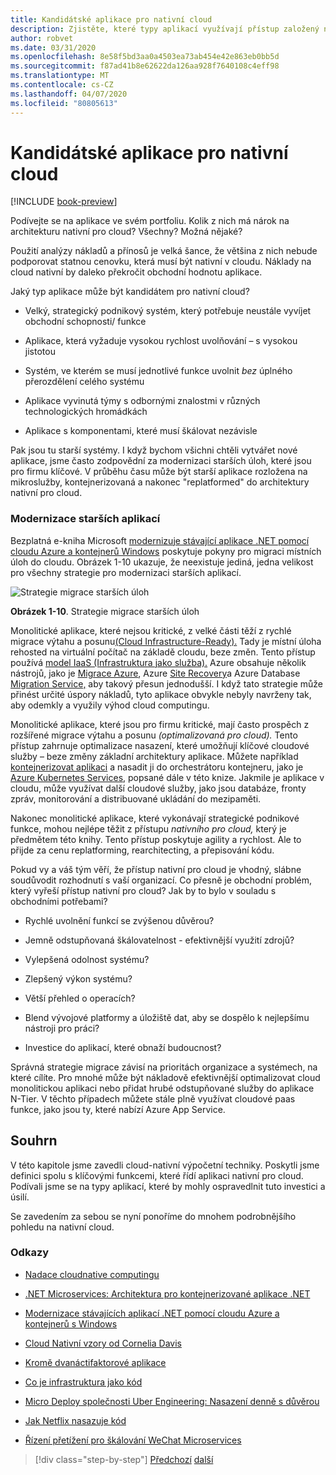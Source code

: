 ```yaml
---
title: Kandidátské aplikace pro nativní cloud
description: Zjistěte, které typy aplikací využívají přístup založený na cloudu
author: robvet
ms.date: 03/31/2020
ms.openlocfilehash: 8e58f5bd3aa0a4503ea73ab454e42e863eb0bb5d
ms.sourcegitcommit: f87ad41b8e62622da126aa928f7640108c4eff98
ms.translationtype: MT
ms.contentlocale: cs-CZ
ms.lasthandoff: 04/07/2020
ms.locfileid: "80805613"
---
```

# <a name="candidate-apps-for-cloud-native"></a>Kandidátské aplikace pro nativní cloud

[!INCLUDE [book-preview](../../../includes/book-preview.md)]

Podívejte se na aplikace ve svém portfoliu. Kolik z nich má nárok na architekturu nativní pro cloud? Všechny? Možná nějaké?

Použití analýzy nákladů a přínosů je velká šance, že většina z nich nebude podporovat statnou cenovku, která musí být nativní v cloudu. Náklady na cloud nativní by daleko překročit obchodní hodnotu aplikace.

Jaký typ aplikace může být kandidátem pro nativní cloud?

- Velký, strategický podnikový systém, který potřebuje neustále vyvíjet obchodní schopnosti/ funkce

- Aplikace, která vyžaduje vysokou rychlost uvolňování – s vysokou jistotou

- Systém, ve kterém se musí jednotlivé funkce uvolnit *bez* úplného přerozdělení celého systému

- Aplikace vyvinutá týmy s odbornými znalostmi v různých technologických hromádkách

- Aplikace s komponentami, které musí škálovat nezávisle

Pak jsou tu starší systémy. I když bychom všichni chtěli vytvářet nové aplikace, jsme často zodpovědní za modernizaci starších úloh, které jsou pro firmu klíčové. V průběhu času může být starší aplikace rozložena na mikroslužby, kontejnerizovaná a nakonec "replatformed" do architektury nativní pro cloud.

### <a name="modernizing-legacy-apps"></a>Modernizace starších aplikací

Bezplatná e-kniha Microsoft [modernizuje stávající aplikace .NET pomocí cloudu Azure a kontejnerů Windows](https://dotnet.microsoft.com/download/thank-you/modernizing-existing-net-apps-ebook) poskytuje pokyny pro migraci místních úloh do cloudu. Obrázek 1-10 ukazuje, že neexistuje jediná, jedna velikost pro všechny strategie pro modernizaci starších aplikací.

![Strategie migrace starších úloh](./media/strategies-for-migrating-legacy-workloads.png)

**Obrázek 1-10**. Strategie migrace starších úloh

Monolitické aplikace, které nejsou kritické, z velké části těží z rychlé migrace výtahu a posunu[(Cloud Infrastructure-Ready).](../modernize-with-azure-containers/lift-and-shift-existing-apps-azure-iaas.md) Tady je místní úloha rehosted na virtuální počítač na základě cloudu, beze změn. Tento přístup používá [model IaaS (Infrastruktura jako služba).](https://azure.microsoft.com/overview/what-is-iaas/) Azure obsahuje několik nástrojů, jako je [Migrace Azure](https://azure.microsoft.com/services/azure-migrate/), Azure [Site Recovery](https://azure.microsoft.com/services/site-recovery/)a Azure Database [Migration Service,](https://azure.microsoft.com/campaigns/database-migration/) aby takový přesun jednodušší. I když tato strategie může přinést určité úspory nákladů, tyto aplikace obvykle nebyly navrženy tak, aby odemkly a využily výhod cloud computingu.

Monolitické aplikace, které jsou pro firmu kritické, mají často prospěch z rozšířené migrace výtahu a posunu *(optimalizovaná pro cloud).* Tento přístup zahrnuje optimalizace nasazení, které umožňují klíčové cloudové služby – beze změny základní architektury aplikace. Můžete například [kontejnerizovat aplikaci](https://docs.microsoft.com/virtualization/windowscontainers/about/) a nasadit ji do orchestrátoru kontejneru, jako je [Azure Kubernetes Services](https://azure.microsoft.com/services/kubernetes-service/), popsané dále v této knize. Jakmile je aplikace v cloudu, může využívat další cloudové služby, jako jsou databáze, fronty zpráv, monitorování a distribuované ukládání do mezipaměti.

Nakonec monolitické aplikace, které vykonávají strategické podnikové funkce, mohou nejlépe těžit z přístupu *nativního pro cloud,* který je předmětem této knihy. Tento přístup poskytuje agility a rychlost. Ale to přijde za cenu replatforming, rearchitecting, a přepisování kódu.

Pokud vy a váš tým věří, že přístup nativní pro cloud je vhodný, slábne soudůvodit rozhodnutí s vaší organizací. Co přesně je obchodní problém, který vyřeší přístup nativní pro cloud? Jak by to bylo v souladu s obchodními potřebami?

- Rychlé uvolnění funkcí se zvýšenou důvěrou?

- Jemně odstupňovaná škálovatelnost - efektivnější využití zdrojů?

- Vylepšená odolnost systému?

- Zlepšený výkon systému?

- Větší přehled o operacích?

- Blend vývojové platformy a úložiště dat, aby se dospělo k nejlepšímu nástroji pro práci?

- Investice do aplikací, které obnaží budoucnost?

Správná strategie migrace závisí na prioritách organizace a systémech, na které cílíte. Pro mnohé může být nákladově efektivnější optimalizovat cloud monolitickou aplikaci nebo přidat hrubé odstupňované služby do aplikace N-Tier. V těchto případech můžete stále plně využívat cloudové paas funkce, jako jsou ty, které nabízí Azure App Service.

## <a name="summary"></a>Souhrn

V této kapitole jsme zavedli cloud-nativní výpočetní techniky. Poskytli jsme definici spolu s klíčovými funkcemi, které řídí aplikaci nativní pro cloud. Podívali jsme se na typy aplikací, které by mohly ospravedlnit tuto investici a úsilí.

Se zavedením za sebou se nyní ponoříme do mnohem podrobnějšího pohledu na nativní cloud.

### <a name="references"></a>Odkazy

- [Nadace cloudnative computingu](https://www.cncf.io/)

- [.NET Microservices: Architektura pro kontejnerizované aplikace .NET](https://dotnet.microsoft.com/download/thank-you/microservices-architecture-ebook)

- [Modernizace stávajících aplikací .NET pomocí cloudu Azure a kontejnerů s Windows](https://dotnet.microsoft.com/download/thank-you/modernizing-existing-net-apps-ebook)

- [Cloud Nativní vzory od Cornelia Davis](https://www.manning.com/books/cloud-native-patterns)

- [Kromě dvanáctifaktorové aplikace](https://content.pivotal.io/blog/beyond-the-twelve-factor-app)

- [Co je infrastruktura jako kód](https://docs.microsoft.com/azure/devops/learn/what-is-infrastructure-as-code)

- [Micro Deploy společnosti Uber Engineering: Nasazení denně s důvěrou](https://eng.uber.com/micro-deploy/)

- [Jak Netflix nasazuje kód](https://www.infoq.com/news/2013/06/netflix/)

- [Řízení přetížení pro škálování WeChat Microservices](https://www.cs.columbia.edu/~ruigu/papers/socc18-final100.pdf)

>[!div class="step-by-step"]
>[Předchozí](definition.md)
>[další](introduce-eshoponcontainers-reference-app.md)
